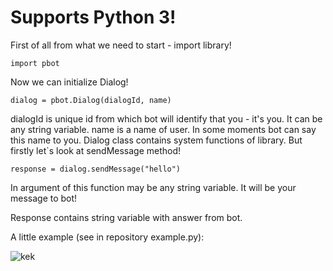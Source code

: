 <h1>Supports Python 3!</h1>

First of all from what we need to start - import library!

`import pbot`

Now we can initialize Dialog!

`dialog = pbot.Dialog(dialogId, name)`

dialogId is unique id from which bot will identify that you - it's you. It can be any string variable.
name is a name of user. In some moments bot can say this name to you.
Dialog class contains system functions of library. But firstly let`s look at sendMessage method!

`response = dialog.sendMessage("hello")`

In argument of this function may be any string variable. It will be your message to bot!

Response contains string variable with answer from bot.

A little example (see in repository example.py):

![kek](https://i.imgur.com/ZlFN7vd.png)
